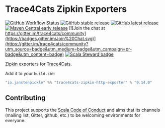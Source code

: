 # Trace4Cats Zipkin Exporters

[![GitHub Workflow Status](https://img.shields.io/github/workflow/status/trace4cats/trace4cats-zipkin/Continuous%20Integration)](https://github.com/trace4cats/trace4cats-zipkin/actions?query=workflow%3A%22Continuous%20Integration%22)
[![GitHub stable release](https://img.shields.io/github/v/release/trace4cats/trace4cats-zipkin?label=stable&sort=semver)](https://github.com/trace4cats/trace4cats-zipkin/releases)
[![GitHub latest release](https://img.shields.io/github/v/release/trace4cats/trace4cats-zipkin?label=latest&include_prereleases&sort=semver)](https://github.com/trace4cats/trace4cats-zipkin/releases)
[![Maven Central early release](https://img.shields.io/maven-central/v/io.janstenpickle/trace4cats-zipkin-http-exporter_2.13?label=early)](https://maven-badges.herokuapp.com/maven-central/io.janstenpickle/trace4cats-zipkin-http-exporter_2.13)
[![Join the chat at https://gitter.im/trace4cats/community](https://badges.gitter.im/Join%20Chat.svg)](https://gitter.im/trace4cats/community?utm_source=badge&utm_medium=badge&utm_campaign=pr-badge&utm_content=badge)
[![Scala Steward badge](https://img.shields.io/badge/Scala_Steward-helping-blue.svg?style=flat&logo=data:image/png;base64,iVBORw0KGgoAAAANSUhEUgAAAA4AAAAQCAMAAAARSr4IAAAAVFBMVEUAAACHjojlOy5NWlrKzcYRKjGFjIbp293YycuLa3pYY2LSqql4f3pCUFTgSjNodYRmcXUsPD/NTTbjRS+2jomhgnzNc223cGvZS0HaSD0XLjbaSjElhIr+AAAAAXRSTlMAQObYZgAAAHlJREFUCNdNyosOwyAIhWHAQS1Vt7a77/3fcxxdmv0xwmckutAR1nkm4ggbyEcg/wWmlGLDAA3oL50xi6fk5ffZ3E2E3QfZDCcCN2YtbEWZt+Drc6u6rlqv7Uk0LdKqqr5rk2UCRXOk0vmQKGfc94nOJyQjouF9H/wCc9gECEYfONoAAAAASUVORK5CYII=)](https://scala-steward.org)

[Zipkin] exporters for [Trace4Cats].

Add it to your `build.sbt`:

```scala
"io.janstenpickle" %% "trace4cats-zipkin-http-exporter" % "0.14.0"
```


## Contributing

This project supports the [Scala Code of Conduct](https://typelevel.org/code-of-conduct.html) and aims that its channels
(mailing list, Gitter, github, etc.) to be welcoming environments for everyone.

[Trace4Cats]: https://github.com/trace4cats/trace4cats
[Zipkin]: https://zipkin.io
